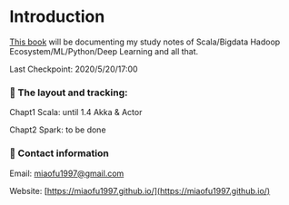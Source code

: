 # Introduction

[This book](https://miaofu1997.gitbook.io/study-notes/) will be documenting my study notes of Scala/Bigdata Hadoop Ecosystem/ML/Python/Deep Learning and all that.

Last Checkpoint: 2020/5/20/17:00



### 📒 The layout and tracking:

Chapt1 Scala: until 1.4 Akka & Actor

Chapt2 Spark: to be done

#### 

### 📩 Contact information

Email: miaofu1997@gmail.com

Website: [https://miaofu1997.github.io/](https://miaofu1997.github.io/)



